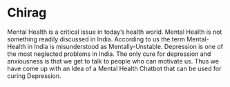 # Chirag
Mental Health is a critical issue in today’s health world. Mental Health is not something readily discussed in India. According to us the term Mental-Health in India is misunderstood as Mentally-Unstable. Depression is one of the most neglected problems in India. The only cure for depression and anxiousness is that we get to talk to people who can motivate us. Thus we have come up with an Idea of a Mental Health Chatbot that can be used for curing Depression.
